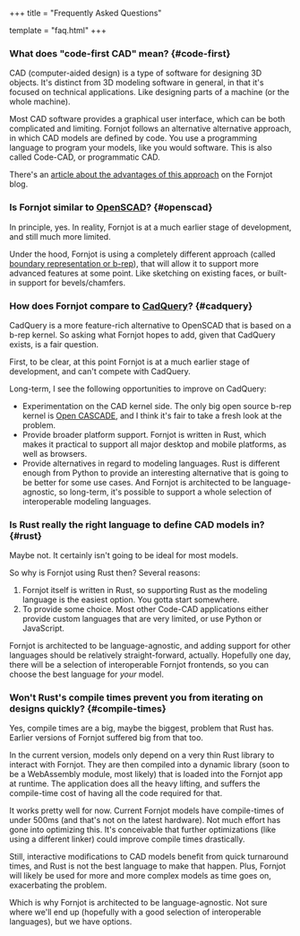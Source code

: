 +++
title = "Frequently Asked Questions"

template = "faq.html"
+++

### What does "code-first CAD" mean? {#code-first}

CAD (computer-aided design) is a type of software for designing 3D objects. It's distinct from 3D modeling software in general, in that it's focused on technical applications. Like designing parts of a machine (or the whole machine).

Most CAD software provides a graphical user interface, which can be both complicated and limiting. Fornjot follows an alternative alternative approach, in which CAD models are defined by code. You use a programming language to program your models, like you would software. This is also called Code-CAD, or programmatic CAD.

There's an [article about the advantages of this approach](https://www.fornjot.app/blog/code-cad-advantages/) on the Fornjot blog.


### Is Fornjot similar to [OpenSCAD](https://openscad.org/)? {#openscad}

In principle, yes. In reality, Fornjot is at a much earlier stage of development, and still much more limited.

Under the hood, Fornjot is using a completely different approach (called [boundary representation or b-rep](https://www.fornjot.app/blog/why-fornjot-is-using-boundary-representation/)), that will allow it to support more advanced features at some point. Like sketching on existing faces, or built-in support for bevels/chamfers.


### How does Fornjot compare to [CadQuery](https://cadquery.readthedocs.io/en/latest/intro.html)? {#cadquery}

CadQuery is a more feature-rich alternative to OpenSCAD that is based on a b-rep kernel. So asking what Fornjot hopes to add, given that CadQuery exists, is a fair question.

First, to be clear, at this point Fornjot is at a much earlier stage of development, and can't compete with CadQuery.

Long-term, I see the following opportunities to improve on CadQuery:

- Experimentation on the CAD kernel side. The only big open source b-rep kernel is [Open CASCADE](https://www.opencascade.com/open-cascade-technology/), and I think it's fair to take a fresh look at the problem.
- Provide broader platform support. Fornjot is written in Rust, which makes it practical to support all major desktop and mobile platforms, as well as browsers.
- Provide alternatives in regard to modeling languages. Rust is different enough from Python to provide an interesting alternative that is going to be better for some use cases. And Fornjot is architected to be language-agnostic, so long-term, it's possible to support a whole selection of interoperable modeling languages.


### Is Rust really the right language to define CAD models in? {#rust}

Maybe not. It certainly isn't going to be ideal for most models.

So why is Fornjot using Rust then? Several reasons:

1. Fornjot itself is written in Rust, so supporting Rust as the modeling language is the easiest option. You gotta start somewhere.
2. To provide some choice. Most other Code-CAD applications either provide custom languages that are very limited, or use Python or JavaScript.

Fornjot is architected to be language-agnostic, and adding support for other languages should be relatively straight-forward, actually. Hopefully one day, there will be a selection of interoperable Fornjot frontends, so you can choose the best language for *your* model.


### Won't Rust's compile times prevent you from iterating on designs quickly? {#compile-times}

Yes, compile times are a big, maybe the biggest, problem that Rust has. Earlier versions of Fornjot suffered big from that too.

In the current version, models only depend on a very thin Rust library to interact with Fornjot. They are then compiled into a dynamic library (soon to be a WebAssembly module, most likely) that is loaded into the Fornjot app at runtime. The application does all the heavy lifting, and suffers the compile-time cost of having all the code required for that.

It works pretty well for now. Current Fornjot models have compile-times of under 500ms (and that's not on the latest hardware). Not much effort has gone into optimizing this. It's conceivable that further optimizations (like using a different linker) could improve compile times drastically.

Still, interactive modifications to CAD models benefit from quick turnaround times, and Rust is not the best language to make that happen. Plus, Fornjot will likely be used for more and more complex models as time goes on, exacerbating the problem.

Which is why Fornjot is architected to be language-agnostic. Not sure where we'll end up (hopefully with a good selection of interoperable languages), but we have options.

